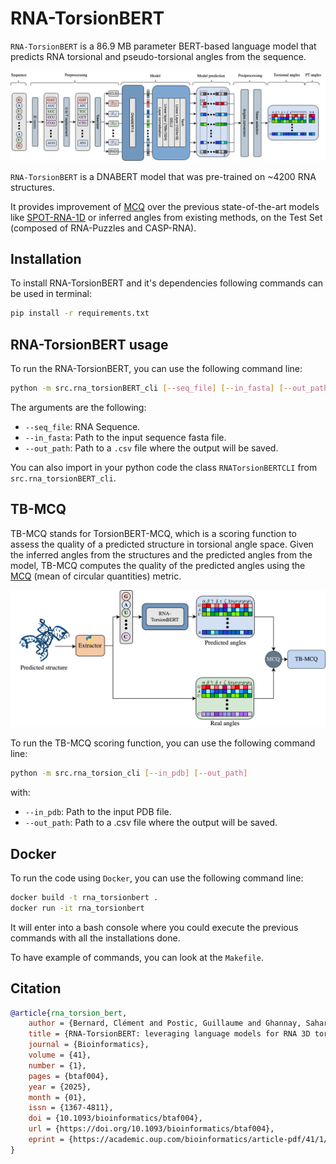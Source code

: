# RNA-TorsionBERT

`RNA-TorsionBERT` is a 86.9 MB parameter BERT-based language model that predicts RNA torsional and pseudo-torsional angles from the sequence.

![](./img/dnabert_architecture_final.png)


`RNA-TorsionBERT` is a DNABERT model that was pre-trained on ~4200 RNA structures.

It provides improvement of [MCQ](https://github.com/tzok/mcq4structures) over the previous state-of-the-art models like 
[SPOT-RNA-1D](https://github.com/jaswindersingh2/SPOT-RNA-1D) or inferred angles from existing methods, on the Test Set (composed of RNA-Puzzles and CASP-RNA).

## Installation

To install RNA-TorsionBERT and it's dependencies following commands can be used in terminal:

```bash
pip install -r requirements.txt 
```


## RNA-TorsionBERT usage

To run the RNA-TorsionBERT, you can use the following command line:
```bash
python -m src.rna_torsionBERT_cli [--seq_file] [--in_fasta] [--out_path]
```

The arguments are the following:
- `--seq_file`: RNA Sequence. 
- `--in_fasta`: Path to the input sequence fasta file. 
- `--out_path`: Path to a `.csv` file where the output will be saved. 

You can also import in your python code the class `RNATorsionBERTCLI` from `src.rna_torsionBERT_cli`. 


## TB-MCQ

TB-MCQ stands for TorsionBERT-MCQ, which is a scoring function to assess the quality of a predicted structure in torsional angle space.
Given the inferred angles from the structures and the predicted angles from the model, TB-MCQ computes the quality of the predicted angles using 
the [MCQ](https://github.com/tzok/mcq4structures) (mean of circular quantities) metric.

![](./img/torsion_bert_mcq_T.png)

To run the TB-MCQ scoring function, you can use the following command line:
```bash
python -m src.rna_torsion_cli [--in_pdb] [--out_path]
```
with:

- `--in_pdb`: Path to the input PDB file.
- `--out_path`: Path to a .csv file where the output will be saved.


## Docker 
To run the code using `Docker`, you can use the following command line:
```bash
docker build -t rna_torsionbert .
docker run -it rna_torsionbert 
```

It will enter into a bash console where you could execute the previous commands with all the installations done. 

To have example of commands, you can look at the `Makefile`.


## Citation

```bibtex
@article{rna_torsion_bert,
    author = {Bernard, Clément and Postic, Guillaume and Ghannay, Sahar and Tahi, Fariza},
    title = {RNA-TorsionBERT: leveraging language models for RNA 3D torsion angles prediction},
    journal = {Bioinformatics},
    volume = {41},
    number = {1},
    pages = {btaf004},
    year = {2025},
    month = {01},
    issn = {1367-4811},
    doi = {10.1093/bioinformatics/btaf004},
    url = {https://doi.org/10.1093/bioinformatics/btaf004},
    eprint = {https://academic.oup.com/bioinformatics/article-pdf/41/1/btaf004/61381586/btaf004.pdf},
}
```
